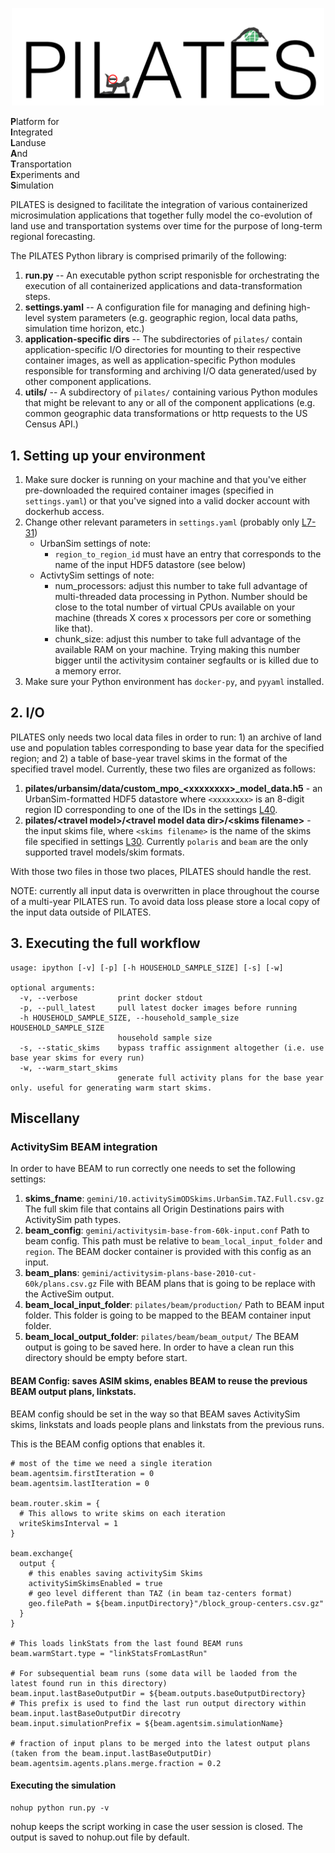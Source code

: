 <p align="center"><img src="logo_multi.png" width="500"></p>

**P**latform for \
**I**ntegrated \
**L**anduse \
**A**nd \
**T**ransportation \
**E**xperiments and \
**S**imulation

PILATES is designed to facilitate the integration of various containerized microsimulation applications that together fully model the co-evolution of land use and transportation systems over time for the purpose of long-term regional forecasting.

The PILATES Python library is comprised primarily of the following:
1. **run.py** -- An executable python script responisble for orchestrating the execution of all containerized applications and data-transformation steps.
2. **settings.yaml** -- A configuration file for managing and defining high-level system parameters (e.g. geographic region, local data paths, simulation time horizon, etc.)
3. **application-specific dirs** -- The subdirectories of `pilates/` contain application-specific I/O directories for mounting to their respective container images, as well as application-specific Python modules responsible for transforming and archiving I/O data generated/used by other component applications.
4. **utils/** -- A subdirectory of `pilates/` containing various Python modules that might be relevant to any or all of the component applications (e.g. common geographic data transformations or http requests to the US Census API.)


## 1. Setting up your environment
1. Make sure docker is running on your machine and that you've either pre-downloaded the required container images (specified in `settings.yaml`) or that you've signed into a valid docker account with dockerhub access.
2. Change other relevant parameters in `settings.yaml` (probably only [L7-31](https://github.com/ual/PILATES/blob/v2/settings.yaml#L7-L30))
   - UrbanSim settings of note:
      - `region_to_region_id` must have an entry that corresponds to the name of the input HDF5 datastore (see below)
   - ActivtySim settings of note:
      - num_processors: adjust this number to take full advantage of multi-threaded data processing in Python. Number should be close to the total number of virtual CPUs available on your machine (threads X cores x processors per core or something like that).
      - chunk_size: adjust this number to take full advantage of the available RAM on your machine. Trying making this number bigger until the activitysim container segfaults or is killed due to a memory error.
4. Make sure your Python environment has `docker-py`, and `pyyaml` installed.

## 2. I/O
PILATES only needs two local data files in order to run: 1) an archive of land use and population tables corresponding to base year data for the specified region; and 2) a table of base-year travel skims in the format of the specified travel model. Currently, these two files are organized as follows:
1. **pilates/urbansim/data/custom_mpo_\<xxxxxxxx\>_model_data.h5** - an UrbanSim-formatted HDF5 datastore where `<xxxxxxxx>` is an 8-digit region ID corresponding to one of the IDs in the settings [L40](https://github.com/ual/PILATES/blob/master/settings.yaml#L40).
2. **pilates/\<travel model\>/\<travel model data dir\>/\<skims filename\>** - the input skims file, where `<skims filename>` is the name of the skims file specified in settings [L30](https://github.com/ual/PILATES/blob/master/settings.yaml#L31). Currently `polaris` and `beam` are the only supported travel models/skim formats.

With those two files in those two places, PILATES should handle the rest. 

NOTE: currently all input data is overwritten in place throughout the course of a multi-year PILATES run. To avoid data loss please store a local copy of the input data outside of PILATES.

## 3. Executing the full workflow
```
usage: ipython [-v] [-p] [-h HOUSEHOLD_SAMPLE_SIZE] [-s] [-w]

optional arguments:
  -v, --verbose         print docker stdout
  -p, --pull_latest     pull latest docker images before running
  -h HOUSEHOLD_SAMPLE_SIZE, --household_sample_size HOUSEHOLD_SAMPLE_SIZE
                        household sample size
  -s, --static_skims    bypass traffic assignment altogether (i.e. use base year skims for every run)
  -w, --warm_start_skims
                        generate full activity plans for the base year only. useful for generating warm start skims.
```

## Miscellany

### ActivitySim BEAM integration
In order to have BEAM to run correctly one needs to set the following settings:

1. **skims_fname**: `gemini/10.activitySimODSkims.UrbanSim.TAZ.Full.csv.gz` The full skim file that contains all Origin Destinations pairs with ActivitySim path types.
2. **beam_config**: `gemini/activitysim-base-from-60k-input.conf` Path to beam config. This path must be relative to `beam_local_input_folder` and `region`. The BEAM docker container is provided with this config as an input.
3. **beam_plans**: `gemini/activitysim-plans-base-2010-cut-60k/plans.csv.gz` File with BEAM plans that is going to be replace with the ActiveSim output.
4. **beam_local_input_folder**: `pilates/beam/production/` Path to BEAM input folder. This folder is going to be mapped to the BEAM container input folder.
5. **beam_local_output_folder**: `pilates/beam/beam_output/` The BEAM output is going to be saved here. In order to have a clean run this directory should be empty before start.

#### BEAM Config: saves ASIM skims, enables BEAM to reuse the previous BEAM output plans, linkstats.

BEAM config should be set in the way so that BEAM saves ActivitySim skims, linkstats and loads people plans and linkstats from the previous runs.

This is the BEAM config options that enables it.

```hocon
# most of the time we need a single iteration
beam.agentsim.firstIteration = 0
beam.agentsim.lastIteration = 0

beam.router.skim = {
  # This allows to write skims on each iteration
  writeSkimsInterval = 1
}

beam.exchange{
  output {
    # this enables saving activitySim Skims
    activitySimSkimsEnabled = true
    # geo level different than TAZ (in beam taz-centers format)
    geo.filePath = ${beam.inputDirectory}"/block_group-centers.csv.gz"
  }
}

# This loads linkStats from the last found BEAM runs
beam.warmStart.type = "linkStatsFromLastRun"

# For subsequential beam runs (some data will be laoded from the latest found run in this directory)
beam.input.lastBaseOutputDir = ${beam.outputs.baseOutputDirectory}
# This prefix is used to find the last run output directory within beam.input.lastBaseOutputDir direcotry
beam.input.simulationPrefix = ${beam.agentsim.simulationName}

# fraction of input plans to be merged into the latest output plans (taken from the beam.input.lastBaseOutputDir)
beam.agentsim.agents.plans.merge.fraction = 0.2
```

#### Executing the simulation
```shell
nohup python run.py -v
```
nohup keeps the script working in case the user session is closed. The output is saved to nohup.out file by default.
